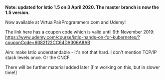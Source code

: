 **Note: updated for Istio 1.5 on 3 April 2020. The master branch is now the 1.5 version.**

Now available at VirtualPairProgrammers.com and Udemy!

The link here has a coupon code which is valid until 9th November 2019: https://www.udemy.com/course/istio-hands-on-for-kubernetes/?couponCode=6082122CC64DA306A8AB

Aim: make Istio understandable - it's not that hard. I don't mention TCP/IP stack levels once. Or the CNCF.

There will be further material added later [I'm working on this, but in slower time!]
